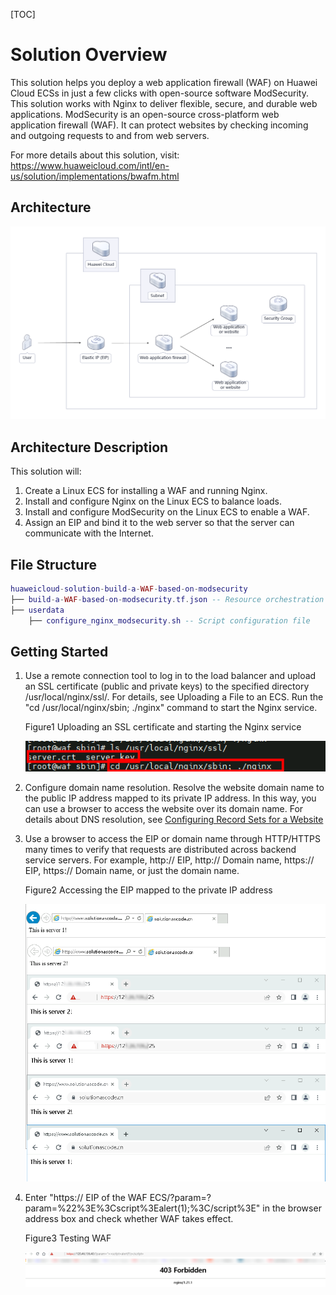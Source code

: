 [TOC]

**Solution Overview**
===============
This solution helps you deploy a web application firewall (WAF) on Huawei Cloud ECSs in just a few clicks with open-source software ModSecurity. This solution works with Nginx to deliver flexible, secure, and durable web applications. ModSecurity is an open-source cross-platform web application firewall (WAF). It can protect websites by checking incoming and outgoing requests to and from web servers.

For more details about this solution, visit: https://www.huaweicloud.com/intl/en-us/solution/implementations/bwafm.html


**Architecture**
---------------
![Solution Architecture](./document/Building-a-WAF-with-Open-Source-ModSecurity.png)

**Architecture Description**
---------------
This solution will:
1. Create a Linux ECS for installing a WAF and running Nginx.
2. Install and configure Nginx on the Linux ECS to balance loads.
3. Install and configure ModSecurity on the Linux ECS to enable a WAF.
4. Assign an EIP and bind it to the web server so that the server can communicate with the Internet.


**File Structure**
---------------
``` lua
huaweicloud-solution-build-a-WAF-based-on-modsecurity
├── build-a-WAF-based-on-modsecurity.tf.json -- Resource orchestration template
├── userdata
    ├── configure_nginx_modsecurity.sh -- Script configuration file
```
**Getting Started**
---------------
1. Use a remote connection tool to log in to the load balancer and upload an SSL certificate (public and private keys) to the specified directory /usr/local/nginx/ssl/. For details, see Uploading a File to an ECS. Run the "cd /usr/local/nginx/sbin; ./nginx" command to start the Nginx service.

	Figure1 Uploading an SSL certificate and starting the Nginx service

	![Uploading an SSL certificate and starting the Nginx service](./document/readme-image-001.png)

2. Configure domain name resolution. Resolve the website domain name to the public IP address mapped to its private IP address. In this way, you can use a browser to access the website over its domain name. For details about DNS resolution, see [Configuring Record Sets for a Website](https://support.huaweicloud.com/intl/en-us/productdesc-dns/en-us_topic_0035920135.html)

3. Use a browser to access the EIP or domain name through HTTP/HTTPS many times to verify that requests are distributed across backend service servers. For example, http:// EIP, http:// Domain name, https:// EIP, https:// Domain name, or just the domain name.

	Figure2 Accessing the EIP mapped to the private IP address

	![Accessing the EIP mapped to the private IP address](./document/readme-image-002.png)

4. Enter "https:// EIP of the WAF ECS/?param=?param=%22%3E%3Cscript%3Ealert(1);%3C/script%3E" in the browser address box and check whether WAF takes effect.

	Figure3 Testing WAF

	![Testing WAF](./document/readme-image-003.png)



